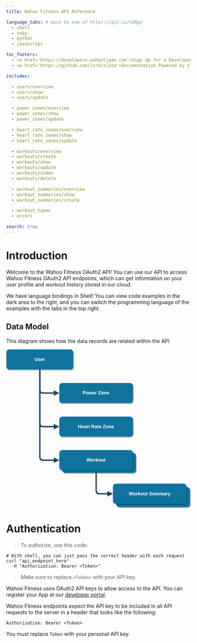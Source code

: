 ```yaml
---
title: Wahoo Fitness API Reference

language_tabs: # must be one of https://git.io/vQNgJ
  - shell
  - ruby
  - python
  - javascript

toc_footers:
  - <a href='https://developers.wahooligan.com'>Sign Up for a Developer Key</a>
  - <a href='https://github.com/lord/slate'>Documentation Powered by Slate</a>

includes:

  - users/overview
  - users/show
  - users/update

  - power_zones/overview
  - power_zones/show
  - power_zones/update

  - heart_rate_zones/overview
  - heart_rate_zones/show
  - heart_rate_zones/update

  - workouts/overview
  - workouts/create
  - workouts/show
  - workouts/update
  - workouts/index
  - workouts/delete

  - workout_summaries/overview
  - workout_summaries/show
  - workout_summaries/create

  - workout_types
  - errors

search: true
---
```


# Introduction

Welcome to the Wahoo Fitness OAuth2 API! You can use our API to access Wahoo Fitness OAuth2 API endpoints, which can get information on your  user profile and workout history stored in our cloud.

We have language bindings in Shell! You can view code examples in the dark area to the right, and you can switch the programming language of the examples with the tabs in the top right.

## Data Model

This diagram shows how the data records are related within the API

[//]: # (Edit file here: https://drive.google.com/file/d/1cOpAiu_1DGkx8oLKtqP_uLMgk9d1x-vE/view?usp=sharing)
<svg xmlns="http://www.w3.org/2000/svg" xmlns:xlink="http://www.w3.org/1999/xlink" version="1.1" width="551px" viewBox="-0.5 -0.5 551 474" style="max-width:100%;max-height:474px;"><defs/><g><rect x="328" y="410" width="220" height="60" rx="9" ry="9" fill="#000000" stroke="none" transform="translate(2,3)translate(438,0)scale(-1,1)translate(-438,0)" opacity="0.25"/><rect x="328" y="410" width="220" height="60" rx="9" ry="9" fill="#10739e" stroke="none" transform="translate(438,0)scale(-1,1)translate(-438,0)" pointer-events="none"/><g fill="#FFFFFF" font-family="Helvetica" font-weight="bold" text-anchor="middle" font-size="14px"><text x="437.5" y="444.5">Workout Summary</text></g><rect x="167" y="308" width="220" height="60" rx="9" ry="9" fill="#000000" stroke="none" transform="translate(2,3)" opacity="0.25"/><rect x="167" y="308" width="220" height="60" rx="9" ry="9" fill="#10739e" stroke="none" pointer-events="none"/><g fill="#FFFFFF" font-family="Helvetica" font-weight="bold" text-anchor="middle" font-size="14px"><text x="276.5" y="342.5">Workout</text></g><rect x="0" y="0" width="200" height="60" rx="9" ry="9" fill="#000000" stroke="none" transform="translate(2,3)translate(100,0)scale(-1,1)translate(-100,0)" opacity="0.25"/><rect x="0" y="0" width="200" height="60" rx="9" ry="9" fill="#10739e" stroke="none" transform="translate(100,0)scale(-1,1)translate(-100,0)" pointer-events="none"/><g fill="#FFFFFF" font-family="Helvetica" font-weight="bold" text-anchor="middle" font-size="14px"><text x="99.5" y="34.5">User</text></g><rect x="158" y="100" width="220" height="60" rx="9" ry="9" fill="#000000" stroke="none" transform="translate(2,3)translate(268,0)scale(-1,1)translate(-268,0)" opacity="0.25"/><rect x="158" y="100" width="220" height="60" rx="9" ry="9" fill="#10739e" stroke="none" transform="translate(268,0)scale(-1,1)translate(-268,0)" pointer-events="none"/><g fill="#FFFFFF" font-family="Helvetica" font-weight="bold" text-anchor="middle" font-size="14px"><text x="267.5" y="134.5">Power Zone</text></g><rect x="318" y="400" width="220" height="60" rx="9" ry="9" fill="#000000" stroke="none" transform="translate(2,3)translate(428,0)scale(-1,1)translate(-428,0)" opacity="0.25"/><rect x="318" y="400" width="220" height="60" rx="9" ry="9" fill="#10739e" stroke="none" transform="translate(428,0)scale(-1,1)translate(-428,0)" pointer-events="none"/><g fill="#FFFFFF" font-family="Helvetica" font-weight="bold" text-anchor="middle" font-size="14px"><text x="427.5" y="434.5">Workout Summary</text></g><rect x="158" y="300" width="220" height="60" rx="9" ry="9" fill="#000000" stroke="none" transform="translate(2,3)" opacity="0.25"/><rect x="158" y="300" width="220" height="60" rx="9" ry="9" fill="#10739e" stroke="none" pointer-events="none"/><g fill="#FFFFFF" font-family="Helvetica" font-weight="bold" text-anchor="middle" font-size="14px"><text x="267.5" y="334.5">Workout</text></g><path d="M 100 60 L 100 120 Q 100 130 110 130 L 143.53 130" fill="none" stroke="#23445d" stroke-width="4" stroke-miterlimit="10" pointer-events="none"/><path d="M 153.53 130 L 143.53 135 L 143.53 125 Z" fill="#23445d" stroke="#23445d" stroke-width="4" stroke-miterlimit="10" pointer-events="none"/><rect x="158" y="200" width="220" height="60" rx="9" ry="9" fill="#000000" stroke="none" transform="translate(2,3)" opacity="0.25"/><rect x="158" y="200" width="220" height="60" rx="9" ry="9" fill="#10739e" stroke="none" pointer-events="none"/><g fill="#FFFFFF" font-family="Helvetica" font-weight="bold" text-anchor="middle" font-size="14px"><text x="267.5" y="234.5">Heart Rate Zone</text></g><path d="M 100 60 L 100 220 Q 100 230 110 230 L 143.53 230" fill="none" stroke="#23445d" stroke-width="4" stroke-miterlimit="10" pointer-events="none"/><path d="M 153.53 230 L 143.53 235 L 143.53 225 Z" fill="#23445d" stroke="#23445d" stroke-width="4" stroke-miterlimit="10" pointer-events="none"/><path d="M 100 60 L 100 320 Q 100 330 110 330 L 143.53 330" fill="none" stroke="#23445d" stroke-width="4" stroke-miterlimit="10" pointer-events="none"/><path d="M 153.53 330 L 143.53 335 L 143.53 325 Z" fill="#23445d" stroke="#23445d" stroke-width="4" stroke-miterlimit="10" pointer-events="none"/><path d="M 268 360 L 268 420 Q 268 430 278 430 L 303.53 430" fill="none" stroke="#23445d" stroke-width="4" stroke-miterlimit="10" pointer-events="none"/><path d="M 313.53 430 L 303.53 435 L 303.53 425 Z" fill="#23445d" stroke="#23445d" stroke-width="4" stroke-miterlimit="10" pointer-events="none"/></g></svg>

# Authentication

> To authorize, use this code:


```shell
# With shell, you can just pass the correct header with each request
curl "api_endpoint_here"
  -H "Authorization: Bearer <Token>"
```

> Make sure to replace `<Token>` with your API key.

Wahoo Fitness uses OAuth2 API keys to allow access to the API. You can register your App at our [developer portal](http://developers.wahooligan.com).

Wahoo Fitness endpoints expect the API key to be included in all API requests to the server in a header that looks like the following:

`Authorization: Bearer <Token>`

<aside class="notice">
You must replace <code>Token</code> with your personal API key.
</aside>



